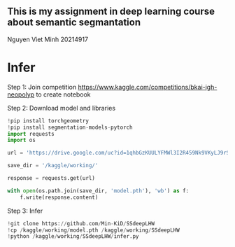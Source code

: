 ## This is my assignment in deep learning course about semantic segmantation
Nguyen Viet Minh 20214917

# Infer
Step 1: Join competition https://www.kaggle.com/competitions/bkai-igh-neopolyp to create notebook

Step 2: Download model and libraries

```python
!pip install torchgeometry
!pip install segmentation-models-pytorch
import requests
import os

url = 'https://drive.google.com/uc?id=1qhbGzKUULYFMWl3I2R459Nk9VKyLJ9rS&export=download&confirm=t&uuid=12eaf101-0796-4f5b-813b-cbe20b5dbde0'

save_dir = '/kaggle/working/'

response = requests.get(url)

with open(os.path.join(save_dir, 'model.pth'), 'wb') as f:
    f.write(response.content)

```
Step 3: Infer
```python
!git clone https://github.com/Min-KiD/SSdeepLHW
!cp /kaggle/working/model.pth /kaggle/working/SSdeepLHW
!python /kaggle/working/SSdeepLHW/infer.py
```
